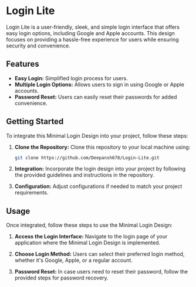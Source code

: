# Login Lite

Login Lite is a user-friendly, sleek, and simple login interface that offers easy login options, including Google and Apple accounts. This design focuses on providing a hassle-free experience for users while ensuring security and convenience.

## Features

- **Easy Login:** Simplified login process for users.
- **Multiple Login Options:** Allows users to sign in using Google or Apple accounts.
- **Password Reset:** Users can easily reset their passwords for added convenience.

## Getting Started

To integrate this Minimal Login Design into your project, follow these steps:

1. **Clone the Repository:** Clone this repository to your local machine using:

   ```bash
   git clone https://github.com/Deepansh678/Login-Lite.git
   ```

2. **Integration:** Incorporate the login design into your project by following the provided guidelines and instructions in the repository.

3. **Configuration:** Adjust configurations if needed to match your project requirements.

## Usage

Once integrated, follow these steps to use the Minimal Login Design:

1. **Access the Login Interface:** Navigate to the login page of your application where the Minimal Login Design is implemented.

2. **Choose Login Method:** Users can select their preferred login method, whether it's Google, Apple, or a regular account.

3. **Password Reset:** In case users need to reset their password, follow the provided steps for password recovery.
